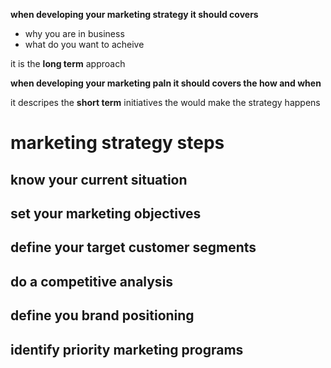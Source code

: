 **when developing your marketing strategy it should covers**

- why you are in business
- what do you want to acheive

it is the **long term** approach

**when developing your marketing paln it should covers the how and when**

it descripes the **short term** initiatives the would make the strategy happens

# marketing strategy steps
## know your current situation
## set your marketing objectives
## define your target customer segments
## do a competitive analysis
## define you brand positioning
## identify priority marketing programs
